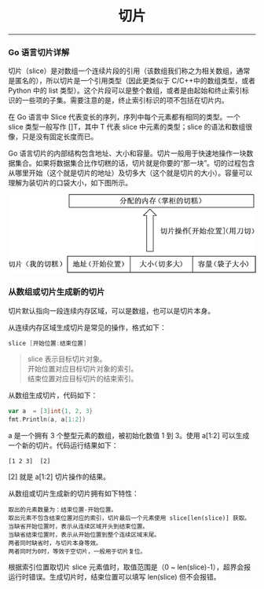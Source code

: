 <center><h1>切片</h1></center>

---

### Go 语言切片详解

切片（slice）是对数组一个连续片段的引用（该数组我们称之为相关数组，通常是匿名的），所以切片是一个引用类型（因此更类似于 C/C++中的数组类型，或者 Python 中的 list 类型）。这个片段可以是整个数组，或者是由起始和终止索引标识的一些项的子集。需要注意的是，终止索引标识的项不包括在切片内。

在 Go 语言中 Slice 代表变长的序列，序列中每个元素都有相同的类型。一个 slice 类型一般写作 []T，其中 T 代表 slice 中元素的类型；slice 的语法和数组很像，只是没有固定长度而已。

Go 语言切片的内部结构包含地址、大小和容量。切片一般用于快速地操作一块数据集合。如果将数据集合比作切糕的话，切片就是你要的“那一块”。切的过程包含从哪里开始（这个就是切片的地址）及切多大（这个就是切片的大小）。容量可以理解为装切片的口袋大小，如下图所示。

<div align=center> 
    <img src="../../img/2-语言容器/03-切片/file.jpg"/> 
</div>

### 从数组或切片生成新的切片

切片默认指向一段连续内存区域，可以是数组，也可以是切片本身。

从连续内存区域生成切片是常见的操作，格式如下：

```go
slice [开始位置:结束位置]
```

> slice 表示目标切片对象。  
> 开始位置对应目标切片对象的索引。  
> 结束位置对应目标切片的结束索引。

从数组生成切片，代码如下：

```go
var a  = [3]int{1, 2, 3}
fmt.Println(a, a[1:2])
```

a 是一个拥有 3 个整型元素的数组，被初始化数值 1 到 3。使用 a[1:2] 可以生成一个新的切片。代码运行结果如下：

```
[1 2 3]  [2]
```

[2] 就是 a[1:2] 切片操作的结果。

从数组或切片生成新的切片拥有如下特性：

```
取出的元素数量为：结束位置-开始位置。
取出元素不包含结束位置对应的索引，切片最后一个元素使用 slice[len(slice)] 获取。
当缺省开始位置时，表示从连续区域开头到结束位置。
当缺省结束位置时，表示从开始位置到整个连续区域末尾。
两者同时缺省时，与切片本身等效。
两者同时为0时，等效于空切片，一般用于切片复位。
```

根据索引位置取切片 slice 元素值时，取值范围是（0 ~ len(slice)-1），超界会报运行时错误。生成切片时，结束位置可以填写 len(slice) 但不会报错。
